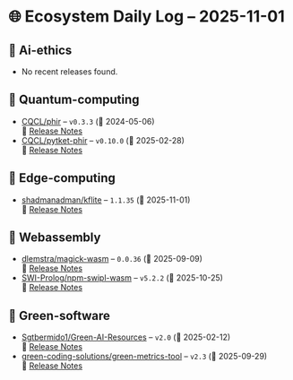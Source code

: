 # 🌐 Ecosystem Daily Log – 2025-11-01

## 🔹 Ai-ethics
- No recent releases found.

## 🔹 Quantum-computing
- [CQCL/phir](https://github.com/CQCL/phir/releases/tag/v0.3.3) – `v0.3.3` (📅 2024-05-06)  
  🔗 [Release Notes](https://github.com/CQCL/phir/releases/tag/v0.3.3)
- [CQCL/pytket-phir](https://github.com/CQCL/pytket-phir/releases/tag/v0.10.0) – `v0.10.0` (📅 2025-02-28)  
  🔗 [Release Notes](https://github.com/CQCL/pytket-phir/releases/tag/v0.10.0)

## 🔹 Edge-computing
- [shadmanadman/kflite](https://github.com/shadmanadman/kflite/releases/tag/1.1.35) – `1.1.35` (📅 2025-11-01)  
  🔗 [Release Notes](https://github.com/shadmanadman/kflite/releases/tag/1.1.35)

## 🔹 Webassembly
- [dlemstra/magick-wasm](https://github.com/dlemstra/magick-wasm/releases/tag/0.0.36) – `0.0.36` (📅 2025-09-09)  
  🔗 [Release Notes](https://github.com/dlemstra/magick-wasm/releases/tag/0.0.36)
- [SWI-Prolog/npm-swipl-wasm](https://github.com/SWI-Prolog/npm-swipl-wasm/releases/tag/v5.2.2) – `v5.2.2` (📅 2025-10-25)  
  🔗 [Release Notes](https://github.com/SWI-Prolog/npm-swipl-wasm/releases/tag/v5.2.2)

## 🔹 Green-software
- [Sgtbermido1/Green-AI-Resources](https://github.com/Sgtbermido1/Green-AI-Resources/releases/tag/v2.0) – `v2.0` (📅 2025-02-12)  
  🔗 [Release Notes](https://github.com/Sgtbermido1/Green-AI-Resources/releases/tag/v2.0)
- [green-coding-solutions/green-metrics-tool](https://github.com/green-coding-solutions/green-metrics-tool/releases/tag/v2.3) – `v2.3` (📅 2025-09-29)  
  🔗 [Release Notes](https://github.com/green-coding-solutions/green-metrics-tool/releases/tag/v2.3)